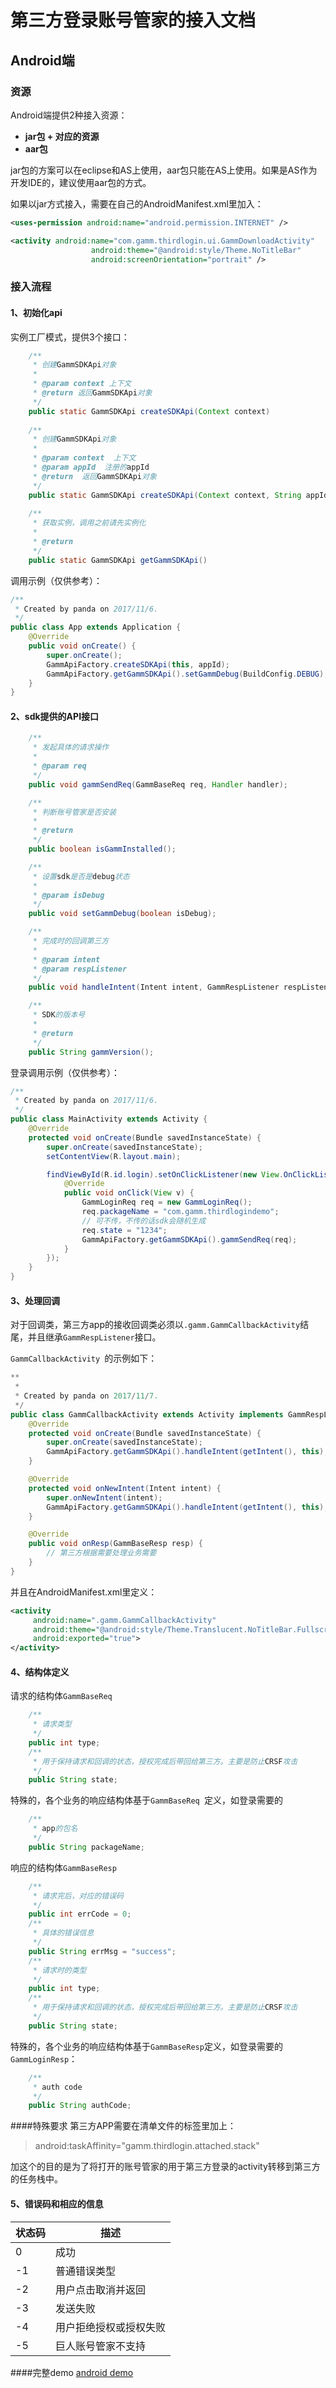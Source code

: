 # 第三方登录账号管家的接入文档

## Android端

### 资源

Android端提供2种接入资源：

* **jar包 + 对应的资源**
* **aar包**

jar包的方案可以在eclipse和AS上使用，aar包只能在AS上使用。如果是AS作为开发IDE的，建议使用aar包的方式。

如果以jar方式接入，需要在自己的AndroidManifest.xml里加入：

```xml
<uses-permission android:name="android.permission.INTERNET" />

<activity android:name="com.gamm.thirdlogin.ui.GammDownloadActivity"
                  android:theme="@android:style/Theme.NoTitleBar"
                  android:screenOrientation="portrait" />
```

### 接入流程

#### 1、初始化api

实例工厂模式，提供3个接口：

```java
	/**
     * 创建GammSDKApi对象
     *
     * @param context 上下文
     * @return 返回GammSDKApi对象
     */
    public static GammSDKApi createSDKApi(Context context) 
    
    /**
     * 创建GammSDKApi对象
     *
     * @param context  上下文
     * @param appId  注册的appId
     * @return  返回GammSDKApi对象
     */
    public static GammSDKApi createSDKApi(Context context, String appId)
    
    /**
     * 获取实例，调用之前请先实例化
     *
     * @return
     */
    public static GammSDKApi getGammSDKApi()
```

调用示例（仅供参考）：

```java
/**
 * Created by panda on 2017/11/6.
 */
public class App extends Application {
    @Override
    public void onCreate() {
        super.onCreate();
        GammApiFactory.createSDKApi(this, appId);
		GammApiFactory.getGammSDKApi().setGammDebug(BuildConfig.DEBUG);
    }
}
```

#### 2、sdk提供的API接口

```java
	/**
     * 发起具体的请求操作
     *
     * @param req
     */
    public void gammSendReq(GammBaseReq req, Handler handler);

    /**
     * 判断账号管家是否安装
     *
     * @return
     */
    public boolean isGammInstalled();

    /**
     * 设置sdk是否是debug状态
     *
     * @param isDebug
     */
    public void setGammDebug(boolean isDebug);

    /**
     * 完成时的回调第三方
     *
     * @param intent
     * @param respListener
     */
    public void handleIntent(Intent intent, GammRespListener respListener);

    /**
     * SDK的版本号
     *
     * @return
     */
    public String gammVersion();
```

登录调用示例（仅供参考）：

```java
/**
 * Created by panda on 2017/11/6.
 */
public class MainActivity extends Activity {
    @Override
    protected void onCreate(Bundle savedInstanceState) {
        super.onCreate(savedInstanceState);
        setContentView(R.layout.main);

        findViewById(R.id.login).setOnClickListener(new View.OnClickListener() {
            @Override
            public void onClick(View v) {
                GammLoginReq req = new GammLoginReq();
                req.packageName = "com.gamm.thirdlogindemo";
                // 可不传，不传的话sdk会随机生成
                req.state = "1234";
                GammApiFactory.getGammSDKApi().gammSendReq(req);
            }
        });
    }
}
```

#### 3、处理回调

对于回调类，第三方app的接收回调类必须以`.gamm.GammCallbackActivity`结尾，并且继承`GammRespListener`接口。

`GammCallbackActivity `的示例如下：

```java
**
 *
 * Created by panda on 2017/11/7.
 */
public class GammCallbackActivity extends Activity implements GammRespListener {
    @Override
    protected void onCreate(Bundle savedInstanceState) {
        super.onCreate(savedInstanceState);
        GammApiFactory.getGammSDKApi().handleIntent(getIntent(), this);
    }

    @Override
    protected void onNewIntent(Intent intent) {
        super.onNewIntent(intent);
        GammApiFactory.getGammSDKApi().handleIntent(getIntent(), this);
    }

    @Override
    public void onResp(GammBaseResp resp) {
        // 第三方根据需要处理业务需要
    }
}
```

并且在AndroidManifest.xml里定义：

```xml
<activity
     android:name=".gamm.GammCallbackActivity"
     android:theme="@android:style/Theme.Translucent.NoTitleBar.Fullscreen"
     android:exported="true">
</activity>
```

#### 4、结构体定义
请求的结构体`GammBaseReq`

```java
	/**
     * 请求类型
     */
    public int type;
    /**
     * 用于保持请求和回调的状态，授权完成后带回给第三方。主要是防止CRSF攻击
     */
    public String state;
```

特殊的，各个业务的响应结构体基于`GammBaseReq `定义，如登录需要的

```java
	/**
     * app的包名
     */
    public String packageName;
```

响应的结构体`GammBaseResp`
	
```java
    /**
     * 请求完后，对应的错误码
     */
    public int errCode = 0;
    /**
     * 具体的错误信息
     */
    public String errMsg = "success";
    /**
     * 请求时的类型
     */
    public int type;
    /**
     * 用于保持请求和回调的状态，授权完成后带回给第三方。主要是防止CRSF攻击
     */
    public String state;
```	

特殊的，各个业务的响应结构体基于`GammBaseResp`定义，如登录需要的`GammLoginResp`：

```java
	/**
     * auth code
     */
    public String authCode;
```	

####特殊要求
第三方APP需要在清单文件的<application>标签里加上：

> android:taskAffinity="gamm.thirdlogin.attached.stack"

加这个的目的是为了将打开的账号管家的用于第三方登录的activity转移到第三方的任务栈中。

#### 5、错误码和相应的信息
状态码         | 描述           |
--------------------|------------------|
0      | 成功   | 
-1     | 普通错误类型  |
-2     | 用户点击取消并返回      |
-3     | 发送失败      |
-4     | 用户拒绝授权或授权失败      |
-5     | 巨人账号管家不支持      |

####完整demo
[android demo](./demo/Android_ThirdLogin_Demo)


